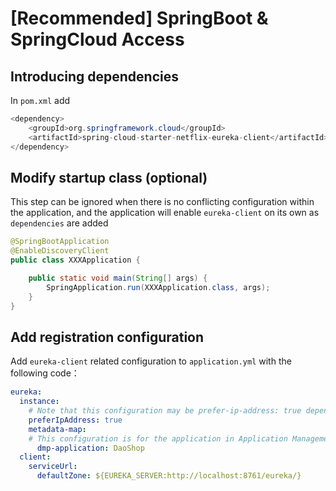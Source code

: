 # [Recommended] SpringBoot & SpringCloud Access

## Introducing dependencies

In `pom.xml` add

```java
<dependency>
    <groupId>org.springframework.cloud</groupId>
    <artifactId>spring-cloud-starter-netflix-eureka-client</artifactId>
</dependency>
```

## Modify startup class (optional)

This step can be ignored when there is no conflicting configuration within the application, and the application will enable `eureka-client` on its own as `dependencies` are added

```java
@SpringBootApplication
@EnableDiscoveryClient
public class XXXApplication {

    public static void main(String[] args) {
        SpringApplication.run(XXXApplication.class, args);
    }
}
```

## Add registration configuration

Add `eureka-client` related configuration to `application.yml` with the following code：

```yaml
eureka:
  instance:
    # Note that this configuration may be prefer-ip-address: true depending on the version, as follows
    preferIpAddress: true
    metadata-map:
    # This configuration is for the application in Application Management and can be passed in Java Options via -Deureka.instance.metadata-map.dmp-application=DaoShop.
      dmp-application: DaoShop
  client:
    serviceUrl:
      defaultZone: ${EUREKA_SERVER:http://localhost:8761/eureka/}
```
